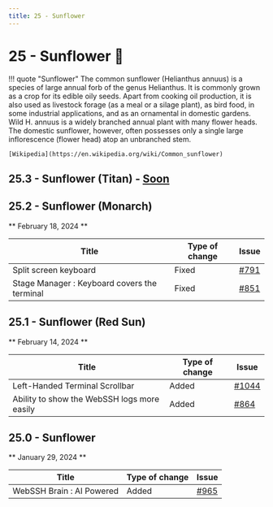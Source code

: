 ```yaml
---
title: 25 - Sunflower
---
```

# 25 - Sunflower :sunflower:
!!! quote "Sunflower"
    The common sunflower (Helianthus annuus) is a species of large annual forb of the genus Helianthus. It is commonly grown as a crop for its edible oily seeds. Apart from cooking oil production, it is also used as livestock forage (as a meal or a silage plant), as bird food, in some industrial applications, and as an ornamental in domestic gardens. Wild H. annuus is a widely branched annual plant with many flower heads. The domestic sunflower, however, often possesses only a single large inflorescence (flower head) atop an unbranched stem.

    [Wikipedia](https://en.wikipedia.org/wiki/Common_sunflower)

## 25.3 - Sunflower (Titan) - [Soon](https://webssh.net/documentation/becoming-external-tester/)

## 25.2 - Sunflower (Monarch)
** February 18, 2024 **

| Title | Type of change | Issue |
| --- | --- | --- |
| Split screen keyboard | Fixed | [#791](https://github.com/isontheline/pro.webssh.net/issues/791) |
| Stage Manager : Keyboard covers the terminal | Fixed | [#851](https://github.com/isontheline/pro.webssh.net/issues/851) |

## 25.1 - Sunflower (Red Sun)
** February 14, 2024 **

| Title | Type of change | Issue |
| --- | --- | --- |
| Left-Handed Terminal Scrollbar | Added | [#1044](https://github.com/isontheline/pro.webssh.net/issues/1044) |
| Ability to show the WebSSH logs more easily | Added | [#864](https://github.com/isontheline/pro.webssh.net/issues/864) |

## 25.0 - Sunflower
** January 29, 2024 **

| Title | Type of change | Issue |
| --- | --- | --- |
| WebSSH Brain : AI Powered | Added | [#965](https://github.com/isontheline/pro.webssh.net/issues/965) |